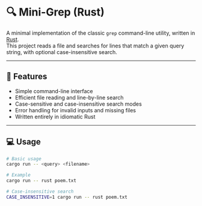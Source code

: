 # 🔍 Mini-Grep (Rust)

A minimal implementation of the classic `grep` command-line utility, written in [Rust](https://www.rust-lang.org/).  
This project reads a file and searches for lines that match a given query string, with optional case-insensitive search.

---

## 📌 Features

- Simple command-line interface
- Efficient file reading and line-by-line search
- Case-sensitive and case-insensitive search modes
- Error handling for invalid inputs and missing files
- Written entirely in idiomatic Rust

---

## 💻 Usage

```bash
# Basic usage
cargo run -- <query> <filename>

# Example
cargo run -- rust poem.txt

# Case-insensitive search
CASE_INSENSITIVE=1 cargo run -- rust poem.txt
